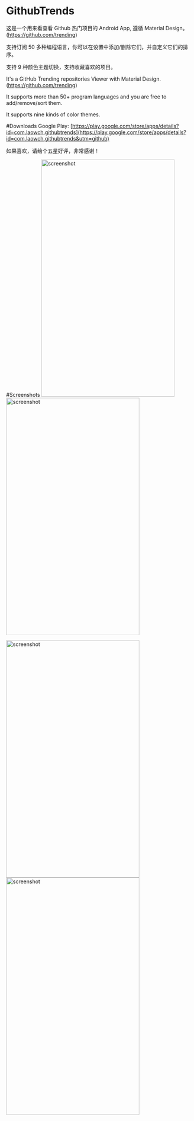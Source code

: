 # GithubTrends

这是一个用来看查看 Github 热门项目的 Android App, 遵循 Material Design。 
(https://github.com/trending)

支持订阅 50 多种编程语言，你可以在设置中添加/删除它们，并自定义它们的排序。

支持 9 种颜色主题切换，支持收藏喜欢的项目。

It's a GitHub Trending repositories Viewer with Material Design. (https://github.com/trending)

It supports more than 50+ program languages and you are free to add/remove/sort them. 

It supports nine kinds of color themes.

#Downloads 
Google Play: [https://play.google.com/store/apps/details?id=com.laowch.githubtrends](https://play.google.com/store/apps/details?id=com.laowch.githubtrends&utm=github)


如果喜欢，请给个五星好评，非常感谢！


#Screenshots
<img src="/screenshot/1.png" alt="screenshot" title="screenshot" width="360" height="640" />   <img src="/screenshot/4.png" alt="screenshot" title="screenshot"  width="360" height="640"  />

<img src="/screenshot/3.png" alt="screenshot" title="screenshot"  width="360" height="640"  />   <img src="/screenshot/5.png" alt="screenshot" title="screenshot"  width="360" height="640" />
